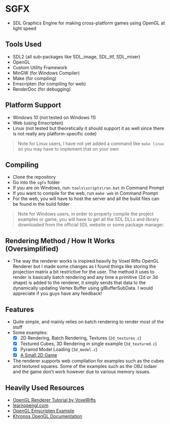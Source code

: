 # SGFX
- SDL Graphics Engine for making cross-platform games using OpenGL at light speed

## Tools Used
- SDL2 (all sub-packages like SDL_image, SDL_ttf, SDL_mixer)
- OpenGL
- Custom Utility Framework 
- MinGW (for Windows Compiler)
- Make (for compiling)
- Emscripten (for compiling for web)
- RenderDoc (for debugging)

## Platform Support
- Windows 10 (not tested on Windows 11)
- Web (using Emscripten)
- Linux (not tested but theoretically it should support it as well since there is not really any platform-specific code)
> Note for Linux users, I have not yet added a command like `make linux` so you may have to implement that on your own

## Compiling
- Clone the repository
- Go into the `sgfx` folder
- If you are on Windows, run: `tools\scripts\run.bat` in Command Prompt
- If you want to compile for the web, run `make web` in Command Prompt
- For the web, you will have to host the server and all the build files can be found in the build folder
> Note for Windows users, in order to properly compile the project examples or game, you will have to get all the SDL DLLs and library downloaded from the official SDL website or some package manager. 

## Rendering Method / How It Works (Oversimplified)
- The way the renderer works is inspired heavily by Voxel Rifts OpenGL Renderer but I made some changes as I found things like storing the projection matrix a bit restrictive for the user. The method it uses to render is basically batch rendering and any time a primitive (2d or 3d shape) is added to the renderer, it simply sends that data to the dynamically updating Vertex Buffer using glBufferSubData. I would appreciate if you guys have any feedback!

## Features
- Quite simple, and mainly relies on batch rendering to render most of the stuff
- Some examples:
    - [x] 2D Rendering, Batch Rendering, Textures (`2d_textures.c`)
    - [x] Textured Cubes, 3D Rendering in single example (`3d_textured.c`)
    - [x] Pyramid Model Loading (`3d_model.c`)
    - [x] [A Small 2D Game](https://github.com/1devm0/Dodgy-3quares)
- The renderer supports web compilation for examples such as the cubes and textured squares. Some of the examples such as the OBJ lodaer and the game don't work however due to various memory issues. 


## Heavily Used Resources  
- [OpenGL Renderer Tutorial by VoxelRifts](https://www.youtube.com/watch?v=NPnQF4yABwg&t=94s)
- [learnopengl.com](https://learnopengl.com/)
- [OpenGL Emscripten Example](https://gist.github.com/mortennobel/0e9e90c9bbc61cc99d5c3e9c038d8115)
- [Khronos OpenGL Documentation](https://registry.khronos.org/OpenGL-Refpages/gl4/html/)

